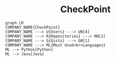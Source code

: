 <h1 align="center">CheckPoint</h1>

```mermaid
graph LR
COMPANY_NAME{CheckPoint}
COMPANY_NAME ---> U{Users} ---> UN[4]
COMPANY_NAME ---> R{Repositories} ---> RN[2]
COMPANY_NAME ---> G{Gists} ---> GN[1]
COMPANY_NAME ---> ML{Most Used<br>Languages}
ML --> Python[Python]
ML --> Java[Java]
```
